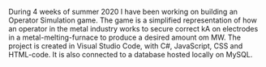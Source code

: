 During 4 weeks of summer 2020 I have been working on building an Operator Simulation game. 
The game is a simplified representation of how an operator in the metal industry works to secure correct kA on electrodes in a metal-melting-furnace to produce a desired amount om MW. 
The project is created in Visual Studio Code, with C#, JavaScript, CSS and HTML-code. It is also connected to a database hosted locally on MySQL. 
